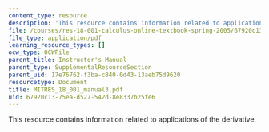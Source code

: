 ```yaml
---
content_type: resource
description: 'This resource contains information related to applications of the derivative. '
file: /courses/res-18-001-calculus-online-textbook-spring-2005/67920c1375ead527542d8e8337b25fe6_MITRES_18_001_manual3.pdf
file_type: application/pdf
learning_resource_types: []
ocw_type: OCWFile
parent_title: Instructor's Manual
parent_type: SupplementalResourceSection
parent_uid: 17e76762-f3ba-c840-0d43-13aeb75d9620
resourcetype: Document
title: MITRES_18_001_manual3.pdf
uid: 67920c13-75ea-d527-542d-8e8337b25fe6
---
```

This resource contains information related to applications of the derivative. 

